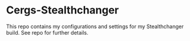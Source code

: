 # Cergs-Stealthchanger
This repo contains my configurations and settings for my Stealthchanger build. See repo for further details.
